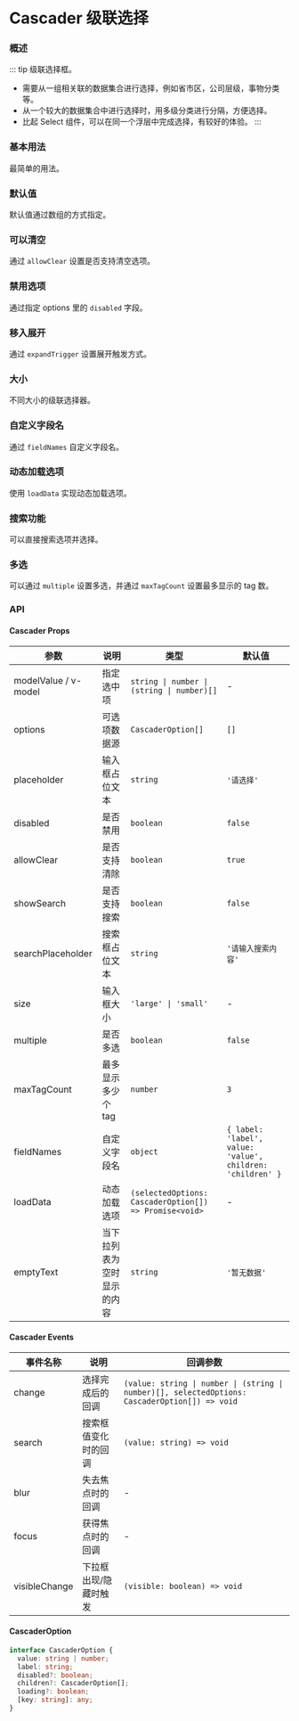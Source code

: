 # Cascader 级联选择

### 概述

::: tip
级联选择框。

- 需要从一组相关联的数据集合进行选择，例如省市区，公司层级，事物分类等。
- 从一个较大的数据集合中进行选择时，用多级分类进行分隔，方便选择。
- 比起 Select 组件，可以在同一个浮层中完成选择，有较好的体验。
  :::

### 基本用法

最简单的用法。

<demo src="../demos/cascader/cascader-01-basic.vue"></demo>

### 默认值

默认值通过数组的方式指定。

<demo src="../demos/cascader/cascader-02-default-value.vue"></demo>

### 可以清空

通过 `allowClear` 设置是否支持清空选项。

<demo src="../demos/cascader/cascader-03-clear.vue"></demo>

### 禁用选项

通过指定 options 里的 `disabled` 字段。

<demo src="../demos/cascader/cascader-04-disabled.vue"></demo>

### 移入展开

通过 `expandTrigger` 设置展开触发方式。

<demo src="../demos/cascader/cascader-05-hover.vue"></demo>

### 大小

不同大小的级联选择器。

<demo src="../demos/cascader/cascader-06-size.vue"></demo>

### 自定义字段名

通过 `fieldNames` 自定义字段名。

<demo src="../demos/cascader/cascader-07-fields.vue"></demo>

### 动态加载选项

使用 `loadData` 实现动态加载选项。

<demo src="../demos/cascader/cascader-08-load-data.vue"></demo>

### 搜索功能

可以直接搜索选项并选择。

<demo src="../demos/cascader/cascader-09-search.vue"></demo>

### 多选

可以通过 `multiple` 设置多选，并通过 `maxTagCount` 设置最多显示的 tag 数。

<demo src="../demos/cascader/cascader-10-multiple.vue"></demo>

### API

#### Cascader Props

| 参数                 | 说明                       | 类型                                                   | 默认值                                                     |
| -------------------- | -------------------------- | ------------------------------------------------------ | ---------------------------------------------------------- |
| modelValue / v-model | 指定选中项                 | `string \| number \| (string \| number)[]`             | -                                                          |
| options              | 可选项数据源               | `CascaderOption[]`                                     | `[]`                                                       |
| placeholder          | 输入框占位文本             | `string`                                               | `'请选择'`                                                 |
| disabled             | 是否禁用                   | `boolean`                                              | `false`                                                    |
| allowClear           | 是否支持清除               | `boolean`                                              | `true`                                                     |
| showSearch           | 是否支持搜索               | `boolean`                                              | `false`                                                    |
| searchPlaceholder    | 搜索框占位文本             | `string`                                               | `'请输入搜索内容'`                                         |
| size                 | 输入框大小                 | `'large' \| 'small'`                                   | -                                                          |
| multiple             | 是否多选                   | `boolean`                                              | `false`                                                    |
| maxTagCount          | 最多显示多少个 tag         | `number`                                               | `3`                                                        |
| fieldNames           | 自定义字段名               | `object`                                               | `{ label: 'label', value: 'value', children: 'children' }` |
| loadData             | 动态加载选项               | `(selectedOptions: CascaderOption[]) => Promise<void>` | -                                                          |
| emptyText            | 当下拉列表为空时显示的内容 | `string`                                               | `'暂无数据'`                                               |

#### Cascader Events

| 事件名称      | 说明                  | 回调参数                                                                                       |
| ------------- | --------------------- | ---------------------------------------------------------------------------------------------- |
| change        | 选择完成后的回调      | `(value: string \| number \| (string \| number)[], selectedOptions: CascaderOption[]) => void` |
| search        | 搜索框值变化时的回调  | `(value: string) => void`                                                                      |
| blur          | 失去焦点时的回调      | -                                                                                              |
| focus         | 获得焦点时的回调      | -                                                                                              |
| visibleChange | 下拉框出现/隐藏时触发 | `(visible: boolean) => void`                                                                   |

#### CascaderOption

```ts
interface CascaderOption {
  value: string | number;
  label: string;
  disabled?: boolean;
  children?: CascaderOption[];
  loading?: boolean;
  [key: string]: any;
}
```
